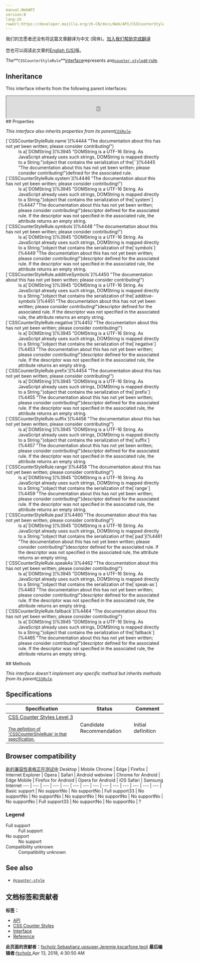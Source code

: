 ```yaml
---
manual:WebAPI
version:0
lang:zh
rawUrl:https://developer.mozilla.org/zh-CN/docs/Web/API/CSSCounterStyleRule
---
```




<bdi>我们的志愿者还没有将这篇文章翻译为<bdi>中文 (简体)</bdi>。[加入我们帮助完成翻译](%4439 "")<br></br>您也可以阅读此文章的[English (US)](%4440 "")版。</bdi>






The**`CSSCounterStyleRule`**[interface](%4441 "The definition of that term (interface) has not been written yet; please consider contributing it!")represents an[`@counter-style`](%4442 "The @counter-style CSS at-rule lets you define counter styles that are not part of the predefined set of styles. An @counter-style rule defines how to convert a counter value into a string representation.")[at-rule](%4443 "").


## Inheritance<a name="Inheritance"></a>


This interface inherits from the following parent interfaces:

<iframe src='https://mdn.mozillademos.org/en-US/docs/Web/API/CSSCounterStyleRule$samples/inheritance_diagram?revision=1374113' width='600' height='70'></iframe>
## Properties<a name="Properties"></a>


<em>This interface also inherits properties from its parent[`CSSRule`](%4433 "The CSSRule interface represents a single CSS rule. There are several types of rules, listed in the Type constants section below.").</em>

<dl><dt>[`CSSCounterStyleRule.name`](%4444 "The documentation about this has not yet been written; please consider contributing!")</dt><dd>Is a[`DOMString`](%3945 "DOMString is a UTF-16 String. As JavaScript already uses such strings, DOMString is mapped directly to a String.")object that contains the serialization of the[`<counter-style-name>`](%4445 "The documentation about this has not yet been written; please consider contributing!")defined for the associated rule.</dd><dt>[`CSSCounterStyleRule.system`](%4446 "The documentation about this has not yet been written; please consider contributing!")</dt><dd>Is a[`DOMString`](%3945 "DOMString is a UTF-16 String. As JavaScript already uses such strings, DOMString is mapped directly to a String.")object that contains the serialization of the[`system`](%4447 "The documentation about this has not yet been written; please consider contributing!")descriptor defined for the associated rule. If the descriptor was not specified in the associated rule, the attribute returns an empty string.</dd><dt>[`CSSCounterStyleRule.symbols`](%4448 "The documentation about this has not yet been written; please consider contributing!")</dt><dd>Is a[`DOMString`](%3945 "DOMString is a UTF-16 String. As JavaScript already uses such strings, DOMString is mapped directly to a String.")object that contains the serialization of the[`symbols`](%4449 "The documentation about this has not yet been written; please consider contributing!")descriptor defined for the associated rule. If the descriptor was not specified in the associated rule, the attribute returns an empty string.</dd><dt>[`CSSCounterStyleRule.additiveSymbols`](%4450 "The documentation about this has not yet been written; please consider contributing!")</dt><dd>Is a[`DOMString`](%3945 "DOMString is a UTF-16 String. As JavaScript already uses such strings, DOMString is mapped directly to a String.")object that contains the serialization of the[`additive-symbols`](%4451 "The documentation about this has not yet been written; please consider contributing!")descriptor defined for the associated rule. If the descriptor was not specified in the associated rule, the attribute returns an empty string.</dd><dt>[`CSSCounterStyleRule.negative`](%4452 "The documentation about this has not yet been written; please consider contributing!")</dt><dd>Is a[`DOMString`](%3945 "DOMString is a UTF-16 String. As JavaScript already uses such strings, DOMString is mapped directly to a String.")object that contains the serialization of the[`negative`](%4453 "The documentation about this has not yet been written; please consider contributing!")descriptor defined for the associated rule. If the descriptor was not specified in the associated rule, the attribute returns an empty string.</dd><dt>[`CSSCounterStyleRule.prefix`](%4454 "The documentation about this has not yet been written; please consider contributing!")</dt><dd>Is a[`DOMString`](%3945 "DOMString is a UTF-16 String. As JavaScript already uses such strings, DOMString is mapped directly to a String.")object that contains the serialization of the[`prefix`](%4455 "The documentation about this has not yet been written; please consider contributing!")descriptor defined for the associated rule. If the descriptor was not specified in the associated rule, the attribute returns an empty string.</dd><dt>[`CSSCounterStyleRule.suffix`](%4456 "The documentation about this has not yet been written; please consider contributing!")</dt><dd>Is a[`DOMString`](%3945 "DOMString is a UTF-16 String. As JavaScript already uses such strings, DOMString is mapped directly to a String.")object that contains the serialization of the[`suffix`](%4457 "The documentation about this has not yet been written; please consider contributing!")descriptor defined for the associated rule. If the descriptor was not specified in the associated rule, the attribute returns an empty string.</dd><dt>[`CSSCounterStyleRule.range`](%4458 "The documentation about this has not yet been written; please consider contributing!")</dt><dd>Is a[`DOMString`](%3945 "DOMString is a UTF-16 String. As JavaScript already uses such strings, DOMString is mapped directly to a String.")object that contains the serialization of the[`range`](%4459 "The documentation about this has not yet been written; please consider contributing!")descriptor defined for the associated rule. If the descriptor was not specified in the associated rule, the attribute returns an empty string.</dd><dt>[`CSSCounterStyleRule.pad`](%4460 "The documentation about this has not yet been written; please consider contributing!")</dt><dd>Is a[`DOMString`](%3945 "DOMString is a UTF-16 String. As JavaScript already uses such strings, DOMString is mapped directly to a String.")object that contains the serialization of the[`pad`](%4461 "The documentation about this has not yet been written; please consider contributing!")descriptor defined for the associated rule. If the descriptor was not specified in the associated rule, the attribute returns an empty string.</dd><dt>[`CSSCounterStyleRule.speakAs`](%4462 "The documentation about this has not yet been written; please consider contributing!")</dt><dd>Is a[`DOMString`](%3945 "DOMString is a UTF-16 String. As JavaScript already uses such strings, DOMString is mapped directly to a String.")object that contains the serialization of the[`speak-as`](%4463 "The documentation about this has not yet been written; please consider contributing!")descriptor defined for the associated rule. If the descriptor was not specified in the associated rule, the attribute returns an empty string.</dd><dt>[`CSSCounterStyleRule.fallback`](%4464 "The documentation about this has not yet been written; please consider contributing!")</dt><dd>Is a[`DOMString`](%3945 "DOMString is a UTF-16 String. As JavaScript already uses such strings, DOMString is mapped directly to a String.")object that contains the serialization of the[`fallback`](%4465 "The documentation about this has not yet been written; please consider contributing!")descriptor defined for the associated rule. If the descriptor was not specified in the associated rule, the attribute returns an empty string.</dd></dl>
## Methods<a name="Methods"></a>


<em>This interface doesn&#39;t implement any specific method but inherits methods from its parent[`CSSRule`](%4433 "The CSSRule interface represents a single CSS rule. There are several types of rules, listed in the Type constants section below.").</em>


## Specifications<a name="Specifications"></a>
Specification | Status | Comment 
 ---  |  ---  |  ---  | 
[CSS Counter Styles Level 3<br></br><small>The definition of &#39;CSSCounterStyleRule&#39; in that specification.</small>](%4466 "") | Candidate Recommendation | Initial definition 


## Browser compatibility<a name="Browser_compatibility"></a>
[新的兼容性表格正在测试中<i></i>](%3360 "")
<abbr>Desktop<i></i></abbr> | <abbr>Mobile<i></i></abbr> 
<abbr>Chrome<i></i></abbr> | <abbr>Edge<i></i></abbr> | <abbr>Firefox<i></i></abbr> | <abbr>Internet Explorer<i></i></abbr> | <abbr>Opera<i></i></abbr> | <abbr>Safari<i></i></abbr> | <abbr>Android webview<i></i></abbr> | <abbr>Chrome for Android<i></i></abbr> | <abbr>Edge Mobile<i></i></abbr> | <abbr>Firefox for Android<i></i></abbr> | <abbr>Opera for Android<i></i></abbr> | <abbr>iOS Safari<i></i></abbr> | <abbr>Samsung Internet<i></i></abbr> 
 ---  |  ---  |  ---  |  ---  |  ---  |  ---  |  ---  |  ---  |  ---  |  ---  |  ---  |  ---  |  ---  |  ---  | 
Basic support | <abbr>No support</abbr>No | <abbr>No support</abbr>No | <abbr>Full support</abbr>33 | <abbr>No support</abbr>No | <abbr>No support</abbr>No | <abbr>No support</abbr>No | <abbr>No support</abbr>No | <abbr>No support</abbr>No | <abbr>No support</abbr>No | <abbr>Full support</abbr>33 | <abbr>No support</abbr>No | <abbr>No support</abbr>No | <abbr>?</abbr> 


### Legend<a name="Legend"></a>
<dl><dt><abbr>Full support</abbr></dt><dd>Full support</dd><dt><abbr>No support</abbr></dt><dd>No support</dd><dt><abbr>Compatibility unknown</abbr></dt><dd>Compatibility unknown</dd></dl>


## See also<a name="See_also"></a>

* [`@counter-style`](%4442 "The @counter-style CSS at-rule lets you define counter styles that are not part of the predefined set of styles. An @counter-style rule defines how to convert a counter value into a string representation.")



## 文档标签和贡献者
**标签：**
* [API](%50 "")
* [CSS Counter Styles](%4467 "")
* [Interface](%3380 "")
* [Reference](%3381 "")

**此页面的贡献者：**[fscholz](%60 ""),[Sebastianz](%4468 ""),[upsuper](%4469 ""),[Jeremie](%4470 ""),[kscarfone](%3900 ""),[teoli](%160 "")
**最后编辑者:**[fscholz](%60 ""),<time>Apr 13, 2018, 4:30:50 AM</time>


